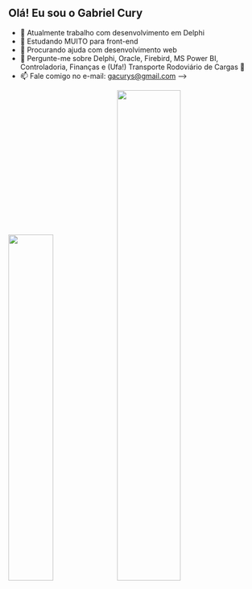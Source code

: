 ## Olá! Eu sou o Gabriel Cury


- 🔭 Atualmente trabalho com desenvolvimento em Delphi
- 🌱 Estudando MUITO para front-end
- 🤔 Procurando ajuda com desenvolvimento web
- 💬 Pergunte-me sobre Delphi, Oracle, Firebird, MS Power BI, Controladoria, Finanças e (Ufa!) Transporte Rodoviário de Cargas 🚚
- 📫 Fale comigo no e-mail: gacurys@gmail.com
-->

<img width="42%" src="link"> 
<img width="50%" src="link">
